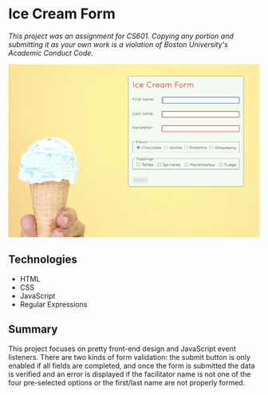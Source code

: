 # Ice Cream Form

*This project was an assignment for CS601. Copying any portion and submitting it as your own work is a violation of Boston University's Academic Conduct Code.*

<img src="screenshot.png" alt="screenshot of Ice Cream Form" width="600px">

## Technologies
* HTML
* CSS
* JavaScript
* Regular Expressions

## Summary
This project focuses on pretty front-end design and JavaScript event listeners. There are two kinds of form validation: the submit button is only enabled if all fields are completed, and once the form is submitted the data is verified and an error is displayed if the facilitator name is not one of the four pre-selected options or the first/last name are not properly formed.
